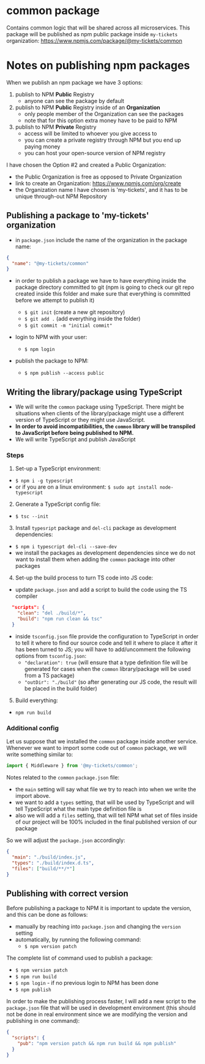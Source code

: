 # common package

Contains common logic that will be shared across all microservices.
This package will be published as npm public package inside `my-tickets` organization: https://www.npmjs.com/package/@my-tickets/common

# Notes on publishing npm packages

When we publish an npm package we have 3 options:

1. publish to NPM **Public** Registry
   - anyone can see the package by default
2. publish to NPM **Public** Registry inside of an **Organization**
   - only people member of the Organization can see the packages
   - note that for this option extra money have to be paid to NPM
3. publish to NPM **Private** Registry
   - access will be limited to whoever you give access to
   - you can create a private registry through NPM but you end up paying money
   - you can host your open-source version of NPM registry

I have chosen the Option #2 and created a Public Organization:

- the Public Organization is free as opposed to Private Organization
- link to create an Organization: https://www.npmjs.com/org/create
- the Organization name I have chosen is 'my-tickets', and it has to be unique through-out NPM Repository

## Publishing a package to 'my-tickets' organization

- in `package.json` include the name of the organization in the package name:

```json
{
  "name": "@my-tickets/common"
}
```

- in order to publish a package we have to have everything inside the package directory committed to git (npm is going to check our git repo created inside this folder and make sure that everything is committed before we attempt to publish it)

  - `$ git init` (create a new git repository)
  - `$ git add .` (add everything inside the folder)
  - `$ git commit -m "initial commit"`

- login to NPM with your user:

  - `$ npm login`

- publish the package to NPM:
  - `$ npm publish --access public`

## Writing the library/package using TypeScript

- We will write the `common` package using TypeScript. There might be situations when clients of the library/package might use a different version of TypeScript or they might use JavaScript.
- **In order to avoid incompatibilities, the `common` library will be transpiled to JavaScript before being published to NPM.**
- We will write TypeScript and publish JavaScript

### Steps

1. Set-up a TypeScript environment:

- `$ npm i -g typescript`
- or if you are on a linux environment: `$ sudo apt install node-typescript`

2. Generate a TypeScript config file:

- `$ tsc --init`

3. Install `typesript` package and `del-cli` package as development dependencies:

- `$ npm i typescript del-cli --save-dev`
- we install the packages as development dependencies since we do not want to install them when adding the `common` package into other packages

4. Set-up the build process to turn TS code into JS code:

- update `package.json` and add a script to build the code using the TS compiler

```json
  "scripts": {
    "clean": "del ./build/*",
    "build": "npm run clean && tsc"
  }
```

- inside `tsconfig.json` file provide the configuration to TypeScript in order to tell it where to find our source code and tell it where to place it after it has been turned to JS; you will have to add/uncomment the following options from `tsconfig.json`:
  - `"declaration": true` (will ensure that a type definition file will be generated for cases when the `common` library/package will be used from a TS package)
  - `"outDir": "./build"` (so after generating our JS code, the result will be placed in the build folder)

5. Build everything:

- `npm run build`

### Additional config

Let us suppose that we installed the `common` package inside another service. Whenever we want to import some code out of `common` package, we will write something similar to:

```ts
import { Middleware } from '@my-tickets/common';
```

Notes related to the `common` `package.json` file:

- the `main` setting will say what file we try to reach into when we write the import above.
- we want to add a `types` setting, that will be used by TypeScript and will tell TypeScript what the main type definition file is
- also we will add a `files` setting, that will tell NPM what set of files inside of our project will be 100% included in the final published version of our package

So we will adjust the `package.json` accordingly:

```json
{
  "main": "./build/index.js",
  "types": "./build/index.d.ts",
  "files": ["build/**/*"]
}
```

## Publishing with correct version

Before publishing a package to NPM it is important to update the version, and this can be done as follows:

- manually by reaching into `package.json` and changing the `version` setting
- automatically, by running the following command:
  - `$ npm version patch`

The complete list of command used to publish a package:

- `$ npm version patch`
- `$ npm run build`
- `$ npm login` - if no previous login to NPM has been done
- `$ npm publish`

In order to make the publishing process faster, I will add a new script to the `package.json` file that will be used in development environment (this should not be done in real environment since we are modifying the version and publishing in one command):

```json
{
  "scripts": {
    "pub": "npm version patch && npm run build && npm publish"
  }
}
```
